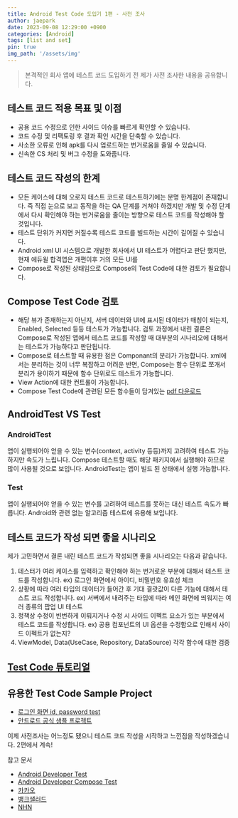 ```yaml
---
title: Android Test Code 도입기 1편 - 사전 조사
author: jaepark
date: 2023-09-08 12:29:00 +0900
categories: [Android]
tags: [list and set]
pin: true
img_path: '/assets/img'
---
```

> 본격적인 회사 앱에 테스트 코드 도입하기 전 제가 사전 조사한 내용을 공유합니다.

## **테스트 코드 적용 목표 및 이점**
- 공용 코드 수정으로 인한 사이드 이슈를 빠르게 확인할 수 있습니다.
- 코드 수정 및 리팩토링 후 결과 확인 시간을 단축할 수 있습니다.
- 사소한 오류로 인해 apk를 다시 업로드하는 번거로움을 줄일 수 있습니다.
- 신속한 CS 처리 및 버그 수정을 도와줍니다.

## **테스트 코드 작성의 한계**
- 모든 케이스에 대해 오로지 테스트 코드로 테스트하기에는 분명 한계점이 존재합니다. 즉 직접 눈으로 보고 동작을 하는 QA 단계를 거쳐야 하겠지만 
개발 및 수정 단계에서 다시 확인해야 하는 번거로움을 줄이는 방향으로 테스트 코드를 작성해야 할 것입니다.
- 테스트 단위가 커지면 커질수록 테스트 코드를 빌드하는 시간이 길어질 수 있습니다.
- Android xml UI 시스템으로 개발한 회사에서 UI 테스트가 어렵다고 판단 했지만, 현재 에듀윌 합격앱은 개편이후 거의 모든 UI를 
- Compose로 작성된 상태임으로 Compose의 Test Code에 대한 검토가 필요합니다.

## **Compose Test Code 검토**
- 해당 뷰가 존재하는지 아닌지, 서버 데이터와 UI에 표시된 데이터가 매칭이 되는지, Enabled, Selected 등등 테스트가 가능합니다. 
검토 과정에서 내린 결론은 Compose로 작성된 앱에서 테스트 코드를 작성할 때 대부분의 시나리오에 대해서는 테스트가 가능하다고 판단됩니다. 
- Compose로 테스트할 때 유용한 점은 Componant의 분리가 가능합니다. xml에서는 분리하는 것이 너무 복잡하고 어려운 반면, 
Compose는 함수 단위로 쪼개서 분리가 용이하기 때문에 함수 단위로도 테스트가 가능합니다.
- View Action에 대한 컨트롤이 가능합니다.
- Compose Test Code에 관련된 모든 함수들이 담겨있는 [pdf 다운로드](https://github.com/YoonJaePark3908/StockPortfolio/files/14173240/compose-testing-cheatsheet.pdf)

## **AndroidTest VS Test**
### AndroidTest
앱이 실행되어야 얻을 수 있는 변수(context, activity 등등)까지 고려하여 테스트 가능하지만 속도가 느립니다. 
Compose 테스트할 때도 해당 패키지에서 실행해야 하므로 많이 사용될 것으로 보입니다. AndroidTest는 앱이 빌드 된 상태에서 실행 가능합니다. 
### Test
앱이 실행되어야 얻을 수 있는 변수를 고려하여 테스트를 못하는 대신 테스트 속도가 빠릅니다. Android와 관련 없는 알고리즘 테스트에 유용해 보입니다.

## **테스트 코드가 작성 되면 좋을 시나리오**
제가 고민하면서 결론 내린 테스트 코드가 작성되면 좋을 시나리오는 다음과 같습니다.
1. 테스터가 여러 케이스를 입력하고 확인해야 하는 번거로운 부분에 대해서 테스트 코드를 작성합니다. ex) 로그인 화면에서 아이디, 비밀번호 유효성 체크
2. 상황에 따라 여러 타입의 데이터가 들어간 후 기대 결괏값이 다른 기능에 대해서 테스트 코드 작성합니다. ex) 서버에서 내려주는 타입에 따라 메인 화면에 띄워지는 여러 종류의 팝업 UI 테스트
3. 정책상 수정이 빈번하게 이뤄지거나 수정 시 사이드 이펙트 요소가 있는 부분에서 테스트 코드를 작성합니다. ex) 공용 컴포넌트의 UI 옵션을 수정함으로 인해서 사이드 이펙트가 없는지?
4. ViewModel, Data(UseCase, Repository, DataSource) 각각 함수에 대한 검증

## **[Test Code 튜토리얼](https://developer.android.com/codelabs/jetpack-compose-testing#0)**

## 유용한 Test Code Sample Project
- [로그인 화면 id, password test](https://github.com/pavan5208/android_unit_tests)
- [안드로드 공식 샘플 프로젝트](https://github.com/android/nowinandroid/tree/main)

이제 사전조사는 어느정도 됐으니 테스트 코드 작성을 시작하고 느낀점을 작성하겠습니다. 2편에서 계속!

참고 문서
- [Android Developer Test](https://developer.android.com/studio/test)
- [Android Developer Compose Test](https://developer.android.com/jetpack/compose/testing#common-patterns)
- [카카오](https://tech.kakao.com/2021/11/08/test-code/)
- [뱅크샐러드](https://blog.banksalad.com/tech/test-in-banksalad-android/)
- [NHN](https://meetup.nhncloud.com/posts/184)
